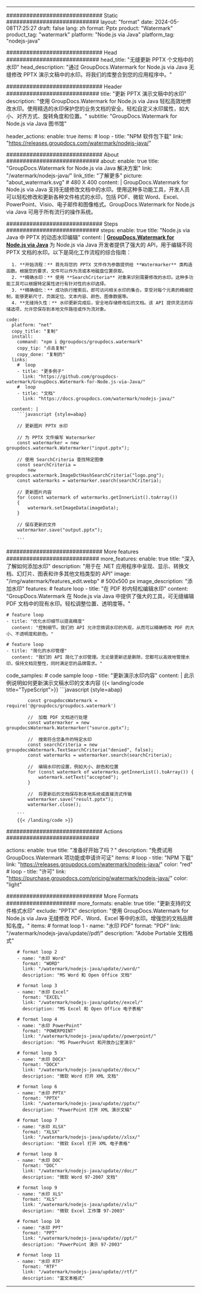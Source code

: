 
---
############################# Static ############################
layout: "format"
date:  2024-05-08T17:25:27
draft: false
lang: zh
format: Pptx
product: "Watermark"
product_tag: "watermark"
platform: "Node.js via Java"
platform_tag: "nodejs-java"

############################# Head ############################
head_title: "无缝更新 PPTX 个文档中的水印"
head_description: "通过 GroupDocs.Watermark for Node.js via Java 无缝修改 PPTX 演示文稿中的水印。将我们的库整合到您的应用程序中。"

############################# Header ############################
title: "更新 PPTX 演示文稿中的水印" 
description: "使用 GroupDocs.Watermark for Node.js via Java 轻松高效地修改水印。使用精选的水印保护您的业务文档的安全。轻松自定义水印属性，如大小、对齐方式、旋转角度和位置。"
subtitle: "GroupDocs.Watermark for Node.js via Java 图书馆" 

header_actions:
  enable: true
  items:
    #  loop
    - title: "NPM 软件包下载"
      link: "https://releases.groupdocs.com/watermark/nodejs-java/"
      
############################# About ############################
about:
    enable: true
    title: "GroupDocs.Watermark for Node.js via Java 解决方案"
    link: "/watermark/nodejs-java/"
    link_title: "了解更多"
    picture: "about_watermark.svg" # 480 X 400
    content: |
       GroupDocs.Watermark for Node.js via Java 支持无缝修改文档中的水印。使用这种多功能工具，开发人员可以轻松修改和更新各种文件格式的水印，包括 PDF、微软 Word、Excel、PowerPoint、Visio、电子邮件和图像格式。GroupDocs.Watermark for Node.js via Java 可用于所有流行的操作系统。

############################# Steps ############################
steps:
    enable: true
    title: "Node.js via Java 中 PPTX 的动态水印编辑"
    content: |
      **[GroupDocs.Watermark for Node.js via Java](https://products.groupdocs.com/watermark/nodejs-java/)** 为 Node.js via Java 开发者提供了强大的 API，用于编辑不同 PPTX 文档的水印。以下是简化工作流程的综合指南：
      
      1. **开始流程：** 首先将您的 PPTX 文件作为参数提供给 **Watermarker** 类构造函数。根据您的要求，文件可以作为流或本地磁盘位置获取。
      2. **精确水印：** 使用 **SearchCriteria** 对象来识别需要修改的水印。这种多功能工具可以根据特定属性进行有针对性的水印选择。
      3. **精确细化：** 成功执行搜索后，即可访问相关水印的集合。享受对每个元素的精细控制，能够更新尺寸、页面定位、文本内容、颜色、图像数据等。
      4. **无缝持久性：** 水印更新完成后，安全地存储修改后的文档。该 API 提供灵活的存储选项，允许您保存到本地文件路径或作为流对象。
   
    code:
      platform: "net"
      copy_title: "复制"
      install:
        command: "npm i @groupdocs/groupdocs.watermark"
        copy_tip: "点击复制"
        copy_done: "复制的"
      links:
        #  loop
        - title: "更多例子"
          link: "https://github.com/groupdocs-watermark/GroupDocs.Watermark-for-Node.js-via-Java/"
        #  loop
        - title: "文档"
          link: "https://docs.groupdocs.com/watermark/nodejs-java/"
          
      content: |
        ```javascript {style=abap}

        // 更新图片 PPTX 水印

        // 为 PPTX 文件编写 Watermarker
        const watermarker = new groupdocs.watermark.Watermarker("input.pptx");

        // 使用 SearchCriteria 查找特定图像
        const searchCriteria = 
            new groupdocs.watermark.ImageDctHashSearchCriteria("logo.png");
        const watermarks = watermarker.search(searchCriteria);
        
        // 更新图片内容
        for (const watermark of watermarks.getInnerList().toArray())
        {
            watermark.setImageData(imageData);
        }

        // 保存更新的文件
        watermarker.save("output.pptx");
        
        ```            

############################# More features ############################
more_features:
  enable: true
  title: "深入了解如何添加水印"
  description: "用于在 .NET 应用程序中呈现、显示、转换文档、幻灯片、图表和许多其他文档类型的 API"
  image: "/img/watermark/features_edit.webp" # 500x500 px
  image_description: "添加水印"
  features:
    # feature loop
    - title: "在 PDF 秒内轻松编辑水印"
      content: "GroupDocs.Watermark 在 Node.js via Java 中提供了强大的工具，可无缝编辑 PDF 文档中的现有水印。轻松调整位置、透明度等。"

    # feature loop
    - title: "优化水印细节以提高精度"
      content: "控制细节。我们的 API 允许您微调水印的外观，从而可以精确修改 PDF 的大小、不透明度和颜色。"

    # feature loop
    - title: "简化的水印管理"
      content: "我们的 API 简化了水印管理。无论是更新还是删除，您都可以高效地管理水印，保持文档完整性，同时满足您的品牌需求。"
      
  code_samples:
    # code sample loop
    - title: "更新演示水印内容"
      content: |
        此示例说明如何更新演示文稿水印的文本内容
        {{< landing/code title="TypeScript">}}
        ```javascript {style=abap}
        
            const groupdocsWatermark = require('@groupdocs/groupdocs.watermark')

            //  加载 PDF 文档进行处理
            const watermarker = new groupdocsWatermark.Watermarker("source.pptx");

            //  搜索符合您条件的特定水印
            const searchCriteria = new groupdocsWatermark.TextSearchCriteria("denied", false);
            const watermarks = watermarker.search(searchCriteria);
  
            //  编辑水印的设置，例如大小、颜色和位置
            for (const watermark of watermarks.getInnerList().toArray()) {
                watermark.setText("accepted");
            }

            //  将更新后的文档保存到本地系统或直接流式传输
            watermarker.save("result.pptx");
            watermarker.close();

        ```
        {{< /landing/code >}}


############################# Actions ############################

actions:
  enable: true
  title: "准备好开始了吗？"
  description: "免费试用 GroupDocs.Watermark 项功能或申请许可证"
  items:
    #  loop
    - title: "NPM 下载"
      link: "https://releases.groupdocs.com/watermark/nodejs-java/"
      color: "red"
        #  loop
    - title: "许可"
      link: "https://purchase.groupdocs.com/pricing/watermark/nodejs-java/"
      color: "light"


############################# More Formats #####################
more_formats:
    enable: true
    title: "更新支持的文件格式水印"
    exclude: "PPTX"
    description: "使用 GroupDocs.Watermark for Node.js via Java 无缝修改 PDF、Word、Excel 等中的水印。增强您的文档品牌知名度。"
    items: 
        # format loop 1
        - name: "水印 PDF"
          format: "PDF"
          link: "/watermark/nodejs-java/update//pdf/"
          description: "Adobe Portable 文档格式"

        # format loop 2
        - name: "水印 Word"
          format: "WORD"
          link: "/watermark/nodejs-java/update//word/"
          description: "MS Word 和 Open Office 文档"
          
        # format loop 3
        - name: "水印 Excel"
          format: "EXCEL"
          link: "/watermark/nodejs-java/update//excel/"
          description: "MS Excel 和 Open Office 电子表格"

        # format loop 4
        - name: "水印 PowerPoint"
          format: "POWERPOINT"
          link: "/watermark/nodejs-java/update//powerpoint/"
          description: "MS PowerPoint 和开放办公室演示"

        # format loop 5
        - name: "水印 DOCX"
          format: "DOCX"
          link: "/watermark/nodejs-java/update//docx/"
          description: "微软 Word 打开 XML 文档"
          
        # format loop 6
        - name: "水印 PPTX"
          format: "PPTX"
          link: "/watermark/nodejs-java/update//pptx/"
          description: "PowerPoint 打开 XML 演示文稿"
          
        # format loop 7
        - name: "水印 XLSX"
          format: "XLSX"
          link: "/watermark/nodejs-java/update//xlsx/"
          description: "微软 Excel 打开 XML 电子表格"

        # format loop 8
        - name: "水印 DOC"
          format: "DOC"
          link: "/watermark/nodejs-java/update//doc/"
          description: "微软 Word 97-2007 文档"

        # format loop 9
        - name: "水印 XLS"
          format: "XLS"
          link: "/watermark/nodejs-java/update//xls/"
          description: "微软 Excel 工作簿 97-2003"

        # format loop 10
        - name: "水印 PPT"
          format: "PPT"
          link: "/watermark/nodejs-java/update//ppt/"
          description: "PowerPoint 演示 97-2003"

        # format loop 11
        - name: "水印 RTF"
          format: "RTF"
          link: "/watermark/nodejs-java/update//rtf/"
          description: "富文本格式"

---